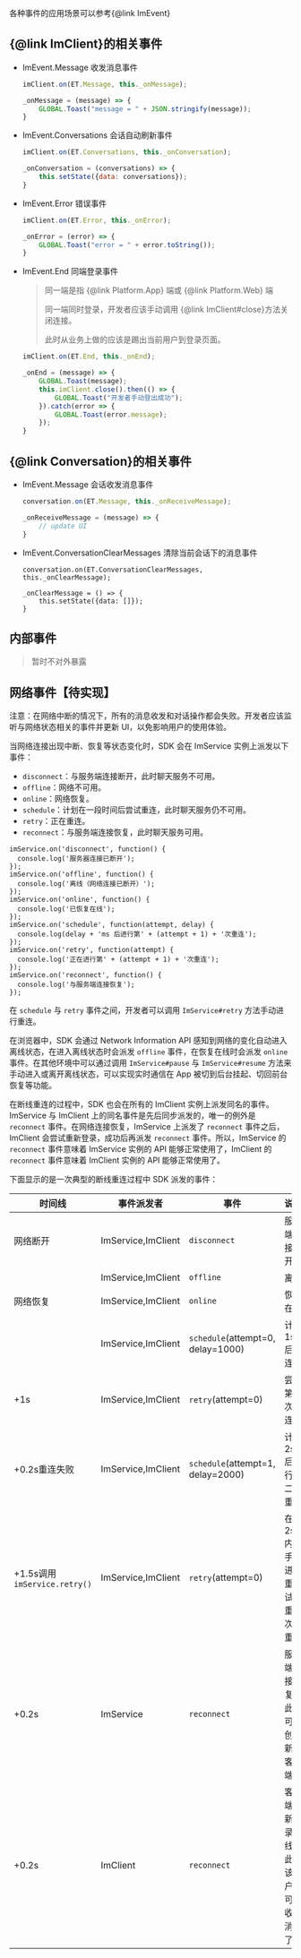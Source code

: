 各种事件的应用场景可以参考{@link ImEvent}

## {@link ImClient}的相关事件

* ImEvent.Message 收发消息事件

  ```javascript
  imClient.on(ET.Message, this._onMessage);

  _onMessage = (message) => {
      GLOBAL.Toast("message = " + JSON.stringify(message));
  }
  ```

* ImEvent.Conversations 会话自动刷新事件

  ```javascript
  imClient.on(ET.Conversations, this._onConversation);

  _onConversation = (conversations) => {
      this.setState({data: conversations});
  }
  ```


* ImEvent.Error 错误事件

  ```javascript
  imClient.on(ET.Error, this._onError);

  _onError = (error) => {
      GLOBAL.Toast("error = " + error.toString());
  }
  ```

- ImEvent.End 同端登录事件

  > 同一端是指 {@link Platform.App} 端或 {@link Platform.Web} 端
  >
  > 同一端同时登录，开发者应该手动调用 {@link ImClient#close}方法关闭连接。
  >
  > 此时从业务上做的应该是踢出当前用户到登录页面。

  ```javascript
  imClient.on(ET.End, this._onEnd);

  _onEnd = (message) => {
      GLOBAL.Toast(message);
      this.imClient.close().then(() => {
          GLOBAL.Toast("开发者手动登出成功");
      }).catch(error => {
          GLOBAL.Toast(error.message);
      });
  }
  ```



## {@link Conversation}的相关事件

- ImEvent.Message 会话收发消息事件

  ```javascript
  conversation.on(ET.Message, this._onReceiveMessage);

  _onReceiveMessage = (message) => {
      // update UI
  }
  ```

- ImEvent.ConversationClearMessages 清除当前会话下的消息事件

  ```
  conversation.on(ET.ConversationClearMessages, this._onClearMessage);

  _onClearMessage = () => {
      this.setState({data: []});
  }
  ```

## 内部事件

> 暂时不对外暴露


## 网络事件【待实现】

注意：在网络中断的情况下，所有的消息收发和对话操作都会失败。开发者应该监听与网络状态相关的事件并更新 UI，以免影响用户的使用体验。

当网络连接出现中断、恢复等状态变化时，SDK 会在 ImService 实例上派发以下事件：

- `disconnect`：与服务端连接断开，此时聊天服务不可用。
- `offline`：网络不可用。
- `online`：网络恢复。
- `schedule`：计划在一段时间后尝试重连，此时聊天服务仍不可用。
- `retry`：正在重连。
- `reconnect`：与服务端连接恢复，此时聊天服务可用。

```
imService.on('disconnect', function() {
  console.log('服务器连接已断开');
});
imService.on('offline', function() {
  console.log('离线（网络连接已断开）');
});
imService.on('online', function() {
  console.log('已恢复在线');
});
imService.on('schedule', function(attempt, delay) {
  console.log(delay + 'ms 后进行第' + (attempt + 1) + '次重连');
});
imService.on('retry', function(attempt) {
  console.log('正在进行第' + (attempt + 1) + '次重连');
});
imService.on('reconnect', function() {
  console.log('与服务端连接恢复');
});
```

在 `schedule` 与 `retry` 事件之间，开发者可以调用 `ImService#retry` 方法手动进行重连。

在浏览器中，SDK 会通过 Network Information API 感知到网络的变化自动进入离线状态，在进入离线状态时会派发 `offline` 事件，在恢复在线时会派发 `online` 事件。在其他环境中可以通过调用 `ImService#pause` 与 `ImService#resume` 方法来手动进入或离开离线状态，可以实现实时通信在 App 被切到后台挂起、切回前台恢复等功能。

在断线重连的过程中，SDK 也会在所有的 ImClient 实例上派发同名的事件。ImService 与 ImClient 上的同名事件是先后同步派发的，唯一的例外是 `reconnect` 事件。在网络连接恢复，ImService 上派发了 `reconnect` 事件之后，ImClient 会尝试重新登录，成功后再派发 `reconnect` 事件。所以，ImService 的 `reconnect` 事件意味着 ImService 实例的 API 能够正常使用了，ImClient 的 `reconnect` 事件意味着 ImClient 实例的 API 能够正常使用了。

下面显示的是一次典型的断线重连过程中 SDK 派发的事件：

| 时间线                        | 事件派发者         | 事件                              | 说明                                           |
| ----------------------------- | ------------------ | --------------------------------- | ---------------------------------------------- |
| 网络断开                      | ImService,ImClient | `disconnect`                      | 服务端连接断开                                 |
|                               | ImService,ImClient | `offline`                         | 离线                                           |
| 网络恢复                      | ImService,ImClient | `online`                          | 恢复在线                                       |
|                               | ImService,ImClient | `schedule`(attempt=0, delay=1000) | 计划 1s 后重连                                 |
| +1s                           | ImService,ImClient | `retry`(attempt=0)                | 尝试第一次重连                                 |
| +0.2s重连失败                 | ImService,ImClient | `schedule`(attempt=1, delay=2000) | 计划 2s 后进行第二次重连                       |
| +1.5s调用 `imService.retry()` | ImService,ImClient | `retry`(attempt=0)                | 在 2s 内，手动进行重试，重连次数重置           |
| +0.2s                         | ImService          | `reconnect`                       | 服务端连接恢复，此时可以创建新的客户端了       |
| +0.2s                         | ImClient           | `reconnect`                       | 客户端重新登录上线，此时该客户端可以收发消息了 |